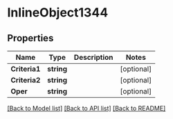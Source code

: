 # InlineObject1344

## Properties

Name | Type | Description | Notes
------------ | ------------- | ------------- | -------------
**Criteria1** | **string** |  | [optional] 
**Criteria2** | **string** |  | [optional] 
**Oper** | **string** |  | [optional] 

[[Back to Model list]](../README.md#documentation-for-models) [[Back to API list]](../README.md#documentation-for-api-endpoints) [[Back to README]](../README.md)


